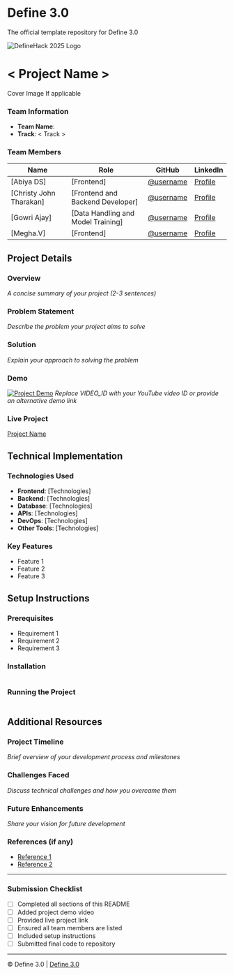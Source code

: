 
# Define 3.0
The official template repository for Define 3.0

![DefineHack 2025 Logo](https://github.com/user-attachments/assets/8173bc16-418e-4912-b500-c6427e4ba4b6)



# < Project Name >
 Cover Image  If applicable

### Team Information
- **Team Name**: <Team Name> 
- **Track**: < Track >

### Team Members
| Name | Role | GitHub | LinkedIn |
|------|------|--------|----------|
| [Abiya DS] | [Frontend] | [@username](https://github.com/abiyads) | [Profile](https://www.linkedin.com/in/abiya-d-s-74977430a/) |
| [Christy John Tharakan] | [Frontend and Backend Developer] | [@username](https://github.com/christyjohntharakan) | [Profile](https://www.linkedin.com/in/christy-john-tharakan-3327a92b9?utm_source=share&utm_campaign=share_via&utm_content=profile&utm_medium=ios_app) |
| [Gowri Ajay] | [Data Handling and Model Training] | [@username](https://github.com/gowri-ajai25) | [Profile](www.linkedin.com/in/gowri-ajai-b037512b7) |
| [Megha.V] | [Frontend] | [@username](https://github.com/meghav2005) | [Profile](https://www.linkedin.com/in/megha-vijay2005?utm_source=share&utm_campaign=share_via&utm_content=profile&utm_medium=android_app) |

## Project Details

### Overview
_A concise summary of your project (2-3 sentences)_

### Problem Statement
_Describe the problem your project aims to solve_

### Solution
_Explain your approach to solving the problem_

### Demo
[![Project Demo](https://img.youtube.com/vi/VIDEO_ID/0.jpg)](https://www.youtube.com/watch?v=VIDEO_ID)
_Replace VIDEO_ID with your YouTube video ID or provide an alternative demo link_

### Live Project
[Project Name](https://your-project-url.com)

## Technical Implementation

### Technologies Used
- **Frontend**: [Technologies]
- **Backend**: [Technologies]
- **Database**: [Technologies]
- **APIs**: [Technologies]
- **DevOps**: [Technologies]
- **Other Tools**: [Technologies]

### Key Features
- Feature 1
- Feature 2
- Feature 3

## Setup Instructions

### Prerequisites
- Requirement 1
- Requirement 2
- Requirement 3

### Installation 
```bash

```

### Running the Project
```bash

```

## Additional Resources

### Project Timeline
_Brief overview of your development process and milestones_

### Challenges Faced
_Discuss technical challenges and how you overcame them_

### Future Enhancements
_Share your vision for future development_

### References (if any)
- [Reference 1](link)
- [Reference 2](link)

---

### Submission Checklist
- [ ] Completed all sections of this README
- [ ] Added project demo video
- [ ] Provided live project link
- [ ] Ensured all team members are listed
- [ ] Included setup instructions
- [ ] Submitted final code to repository

---

© Define 3.0 | [Define 3.0](https://www.define3.xyz/)
